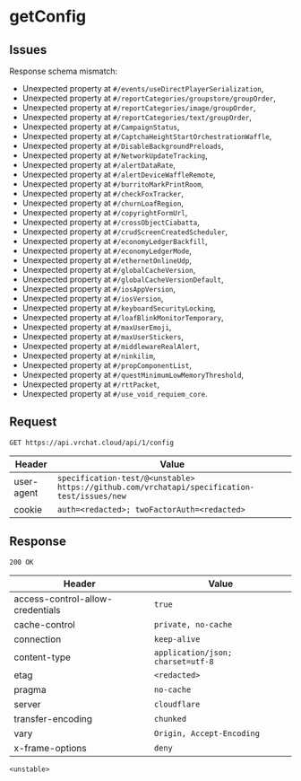 # getConfig

## Issues
Response schema mismatch:
* Unexpected property at ``#/events/useDirectPlayerSerialization``,
* Unexpected property at ``#/reportCategories/groupstore/groupOrder``,
* Unexpected property at ``#/reportCategories/image/groupOrder``,
* Unexpected property at ``#/reportCategories/text/groupOrder``,
* Unexpected property at ``#/CampaignStatus``,
* Unexpected property at ``#/CaptchaHeightStartOrchestrationWaffle``,
* Unexpected property at ``#/DisableBackgroundPreloads``,
* Unexpected property at ``#/NetworkUpdateTracking``,
* Unexpected property at ``#/alertDataRate``,
* Unexpected property at ``#/alertDeviceWaffleRemote``,
* Unexpected property at ``#/burritoMarkPrintRoom``,
* Unexpected property at ``#/checkFoxTracker``,
* Unexpected property at ``#/churnLoafRegion``,
* Unexpected property at ``#/copyrightFormUrl``,
* Unexpected property at ``#/crossObjectCiabatta``,
* Unexpected property at ``#/crudScreenCreatedScheduler``,
* Unexpected property at ``#/economyLedgerBackfill``,
* Unexpected property at ``#/economyLedgerMode``,
* Unexpected property at ``#/ethernetOnlineUdp``,
* Unexpected property at ``#/globalCacheVersion``,
* Unexpected property at ``#/globalCacheVersionDefault``,
* Unexpected property at ``#/iosAppVersion``,
* Unexpected property at ``#/iosVersion``,
* Unexpected property at ``#/keyboardSecurityLocking``,
* Unexpected property at ``#/loafBlinkMonitorTemporary``,
* Unexpected property at ``#/maxUserEmoji``,
* Unexpected property at ``#/maxUserStickers``,
* Unexpected property at ``#/middlewareRealAlert``,
* Unexpected property at ``#/ninkilim``,
* Unexpected property at ``#/propComponentList``,
* Unexpected property at ``#/questMinimumLowMemoryThreshold``,
* Unexpected property at ``#/rttPacket``,
* Unexpected property at ``#/use_void_requiem_core``.
## Request
`GET https://api.vrchat.cloud/api/1/config`

| Header | Value |
| ------ | ----- |
| user-agent | `specification-test/@<unstable> https://github.com/vrchatapi/specification-test/issues/new` |
| cookie | `auth=<redacted>; twoFactorAuth=<redacted>` |


## Response
`200 OK`

| Header | Value |
| ------ | ----- |
| access-control-allow-credentials | `true` |
| cache-control | `private, no-cache` |
| connection | `keep-alive` |
| content-type | `application/json; charset=utf-8` |
| etag | `<redacted>` |
| pragma | `no-cache` |
| server | `cloudflare` |
| transfer-encoding | `chunked` |
| vary | `Origin, Accept-Encoding` |
| x-frame-options | `deny` |

```jsonc
<unstable>
```
